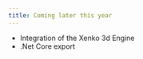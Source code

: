 ```yaml
---
title: Coming later this year
---
```


* Integration of the Xenko 3d Engine
* .Net Core export

